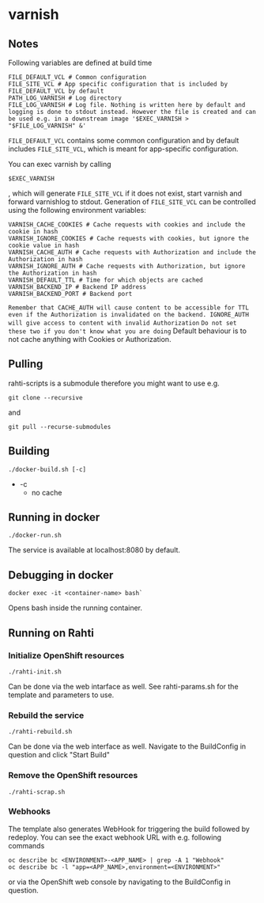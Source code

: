 # varnish

## Notes
Following variables are defined at build time
```
FILE_DEFAULT_VCL # Common configuration
FILE_SITE_VCL # App specific configuration that is included by FILE_DEFAULT_VCL by default
PATH_LOG_VARNISH # Log directory
FILE_LOG_VARNISH # Log file. Nothing is written here by default and logging is done to stdout instead. However the file is created and can be used e.g. in a downstream image '$EXEC_VARNISH > "$FILE_LOG_VARNISH" &'
```

`FILE_DEFAULT_VCL` contains some common configuration and by default includes `FILE_SITE_VCL`, which is meant for app-specific configuration.

You can exec varnish by calling
```
$EXEC_VARNISH
```
, which will generate `FILE_SITE_VCL` if it does not exist, start varnish and forward varnishlog to stdout. Generation of `FILE_SITE_VCL` can be controlled using the following environment variables:
```
VARNISH_CACHE_COOKIES # Cache requests with cookies and include the cookie in hash
VARNISH_IGNORE_COOKIES # Cache requests with cookies, but ignore the cookie value in hash
VARNISH_CACHE_AUTH # Cache requests with Authorization and include the Authorization in hash
VARNISH_IGNORE_AUTH # Cache requests with Authorization, but ignore the Authorization in hash
VARNISH_DEFAULT_TTL # Time for which objects are cached
VARNISH_BACKEND_IP # Backend IP address
VARNISH_BACKEND_PORT # Backend port
```
`Remember that CACHE_AUTH will cause content to be accessible for TTL even if the Authorization is invalidated on the backend. IGNORE_AUTH will give access to content with invalid Authorization`
`Do not set these two if you don't know what you are doing`
Default behaviour is to not cache anything with Cookies or Authorization.

## Pulling

rahti-scripts is a submodule therefore you might want to use e.g.

```
git clone --recursive
```
and

```
git pull --recurse-submodules
```


## Building

```
./docker-build.sh [-c]
```
* -c
    * no cache


## Running in docker

```
./docker-run.sh
```
The service is available at localhost:8080 by default.


## Debugging in docker

```
docker exec -it <container-name> bash`
```

Opens bash inside the running container.


## Running on Rahti

### Initialize OpenShift resources

```
./rahti-init.sh
```
Can be done via the web intarface as well. See rahti-params.sh for the template and parameters to use.

### Rebuild the service

```
./rahti-rebuild.sh
```
Can be done via the web interface as well. Navigate to the BuildConfig in question and click "Start Build"

### Remove the OpenShift resources

```
./rahti-scrap.sh
```

### Webhooks

The template also generates WebHook for triggering the build followed by redeploy.
You can see the exact webhook URL with e.g. following commands
```
oc describe bc <ENVIRONMENT>-<APP_NAME> | grep -A 1 "Webhook"
oc describe bc -l "app=<APP_NAME>,environment=<ENVIRONMENT>"
```
or via the OpenShift web console by navigating to the BuildConfig in question.
